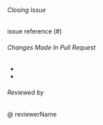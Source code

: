 
###### Closing Issue 
issue reference (#) 

###### Changes Made In Pull Request

*
*

###### Reviewed by 
@ reviewerName
